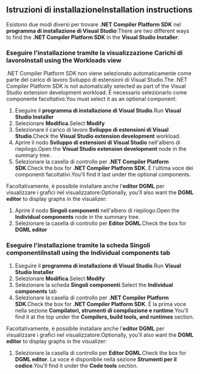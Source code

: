 ## <a name="installation-instructions"></a><span data-ttu-id="e7518-101">Istruzioni di installazione</span><span class="sxs-lookup"><span data-stu-id="e7518-101">Installation instructions</span></span> 

<span data-ttu-id="e7518-102">Esistono due modi diversi per trovare **.NET Compiler Platform SDK** nel **programma di installazione di Visual Studio**:</span><span class="sxs-lookup"><span data-stu-id="e7518-102">There are two different ways to find the **.NET Compiler Platform SDK** in the **Visual Studio Installer**:</span></span>

### <a name="install-using-the-workloads-view"></a><span data-ttu-id="e7518-103">Eseguire l'installazione tramite la visualizzazione Carichi di lavoro</span><span class="sxs-lookup"><span data-stu-id="e7518-103">Install using the Workloads view</span></span>

<span data-ttu-id="e7518-104">.NET Compiler Platform SDK non viene selezionato automaticamente come parte del carico di lavoro Sviluppo di estensioni di Visual Studio.</span><span class="sxs-lookup"><span data-stu-id="e7518-104">The .NET Compiler Platform SDK is not automatically selected as part of the Visual Studio extension development workload.</span></span> <span data-ttu-id="e7518-105">È necessario selezionarlo come componente facoltativo.</span><span class="sxs-lookup"><span data-stu-id="e7518-105">You must select it as an optional component.</span></span>

1. <span data-ttu-id="e7518-106">Eseguire il **programma di installazione di Visual Studio**.</span><span class="sxs-lookup"><span data-stu-id="e7518-106">Run **Visual Studio Installer**</span></span> 
1. <span data-ttu-id="e7518-107">Selezionare **Modifica**.</span><span class="sxs-lookup"><span data-stu-id="e7518-107">Select **Modify**</span></span> 
1. <span data-ttu-id="e7518-108">Selezionare il carico di lavoro **Sviluppo di estensioni di Visual Studio**.</span><span class="sxs-lookup"><span data-stu-id="e7518-108">Check the **Visual Studio extension development** workload.</span></span>
1. <span data-ttu-id="e7518-109">Aprire il nodo **Sviluppo di estensioni di Visual Studio** nell'albero di riepilogo.</span><span class="sxs-lookup"><span data-stu-id="e7518-109">Open the **Visual Studio extension development** node in the summary tree.</span></span>
1. <span data-ttu-id="e7518-110">Selezionare la casella di controllo per **.NET Compiler Platform SDK**.</span><span class="sxs-lookup"><span data-stu-id="e7518-110">Check the box for **.NET Compiler Platform SDK**.</span></span> <span data-ttu-id="e7518-111">È l'ultima voce dei componenti facoltativi.</span><span class="sxs-lookup"><span data-stu-id="e7518-111">You'll find it last under the optional components.</span></span>

<span data-ttu-id="e7518-112">Facoltativamente, è possibile installare anche l'**editor DGML** per visualizzare i grafici nel visualizzatore:</span><span class="sxs-lookup"><span data-stu-id="e7518-112">Optionally, you'll also want the **DGML editor** to display graphs in the visualizer:</span></span>

1. <span data-ttu-id="e7518-113">Aprire il nodo **Singoli componenti** nell'albero di riepilogo.</span><span class="sxs-lookup"><span data-stu-id="e7518-113">Open the **Individual components** node in the summary tree.</span></span>
1. <span data-ttu-id="e7518-114">Selezionare la casella di controllo per **Editor DGML**.</span><span class="sxs-lookup"><span data-stu-id="e7518-114">Check the box for **DGML editor**</span></span>

### <a name="install-using-the-individual-components-tab"></a><span data-ttu-id="e7518-115">Eseguire l'installazione tramite la scheda Singoli componenti</span><span class="sxs-lookup"><span data-stu-id="e7518-115">Install using the Individual components tab</span></span>

1. <span data-ttu-id="e7518-116">Eseguire il **programma di installazione di Visual Studio**.</span><span class="sxs-lookup"><span data-stu-id="e7518-116">Run **Visual Studio Installer**</span></span> 
1. <span data-ttu-id="e7518-117">Selezionare **Modifica**.</span><span class="sxs-lookup"><span data-stu-id="e7518-117">Select **Modify**</span></span> 
1. <span data-ttu-id="e7518-118">Selezionare la scheda **Singoli componenti**.</span><span class="sxs-lookup"><span data-stu-id="e7518-118">Select the **Individual components** tab</span></span> 
1. <span data-ttu-id="e7518-119">Selezionare la casella di controllo per **.NET Compiler Platform SDK**.</span><span class="sxs-lookup"><span data-stu-id="e7518-119">Check the box for **.NET Compiler Platform SDK**.</span></span> <span data-ttu-id="e7518-120">È la prima voce nella sezione **Compilatori, strumenti di compilazione e runtime**.</span><span class="sxs-lookup"><span data-stu-id="e7518-120">You'll find it at the top under the **Compilers, build tools, and runtimes** section.</span></span>

<span data-ttu-id="e7518-121">Facoltativamente, è possibile installare anche l'**editor DGML** per visualizzare i grafici nel visualizzatore:</span><span class="sxs-lookup"><span data-stu-id="e7518-121">Optionally, you'll also want the **DGML editor** to display graphs in the visualizer:</span></span>

1. <span data-ttu-id="e7518-122">Selezionare la casella di controllo per **Editor DGML**.</span><span class="sxs-lookup"><span data-stu-id="e7518-122">Check the box for **DGML editor**.</span></span> <span data-ttu-id="e7518-123">La voce è disponibile nella sezione **Strumenti per il codice**.</span><span class="sxs-lookup"><span data-stu-id="e7518-123">You'll find it under the **Code tools** section.</span></span>
